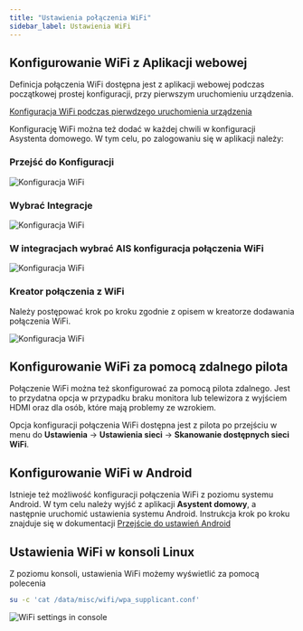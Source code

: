 ```yaml
---
title: "Ustawienia połączenia WiFi"
sidebar_label: Ustawienia WiFi
---
```



## Konfigurowanie WiFi z Aplikacji webowej

Definicja połączenia WiFi dostępna jest z aplikacji webowej podczas początkowej prostej konfiguracji, przy pierwszym uruchomieniu urządzenia.

[Konfiguracja WiFi podczas pierwdzego uruchomienia urządzenia](/AIS-docs/docs/en/ais_bramka_first_run.html#konfiguracja-wifi)

Konfigurację WiFi można też dodać w każdej chwili w konfiguracji Asystenta domowego.
W tym celu, po zalogowaniu się w aplikacji należy:

### Przejść do **Konfiguracji**

![Konfiguracja WiFi](/AIS-docs/img/en/bramka/go_to_config.png)


### Wybrać **Integracje**

![Konfiguracja WiFi](/AIS-docs/img/en/bramka/go_to_integrations.png)


### W integracjach wybrać **AIS konfiguracja połączenia WiFi**

![Konfiguracja WiFi](/AIS-docs/img/en/bramka/go_to_integration_wifi.png)


### Kreator połączenia z WiFi

Należy postępować krok po kroku zgodnie z opisem w kreatorze dodawania połączenia WiFi.

![Konfiguracja WiFi](/AIS-docs/img/en/bramka/start_wifi_integration_wizard.png)


## Konfigurowanie WiFi za pomocą zdalnego pilota

Połączenie WiFi można też skonfigurować za pomocą pilota zdalnego.
Jest to przydatna opcja w przypadku braku monitora lub telewizora z wyjściem HDMI oraz dla osób, które mają problemy ze wzrokiem.

Opcja konfiguracji połączenia WiFi dostępna jest z pilota po przejściu w menu do **Ustawienia** -> **Ustawienia sieci** -> **Skanowanie dostępnych sieci WiFi**.

## Konfigurowanie WiFi w Android

Istnieje też możliwość konfiguracji połączenia WiFi z poziomu systemu Android. W tym celu należy wyjść z aplikacji **Asystent domowy**, a następnie uruchomić ustawienia systemu Android. Instrukcja krok po kroku znajduje się w dokumentacji [Przejście do ustawień Android](/AIS-docs/docs/en/next/ais_bramka_settings.html#ustawienia-aplikacji-asystent-domowy)


## Ustawienia WiFi w konsoli Linux

Z poziomu konsoli, ustawienia WiFi możemy wyświetlić za pomocą polecenia

```bash
su -c 'cat /data/misc/wifi/wpa_supplicant.conf'
```

![WiFi settings in console](/AIS-docs/img/en/bramka/wifi_settings_in_console.png)
